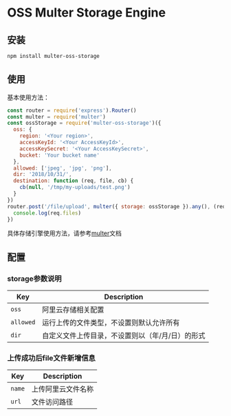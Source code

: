 # OSS Multer Storage Engine

## 安装
```bash
npm install multer-oss-storage
```
## 使用
基本使用方法：
```javascript
const router = require('express').Router()
const multer = require('multer')
const ossStorage = require('multer-oss-storage')({
  oss: {
    region: '<Your region>',
    accessKeyId: '<Your AccessKeyId>',
    accessKeySecret: '<Your AccessKeySecret>',
    bucket: 'Your bucket name'
  },
  allowed: ['jpeg', 'jpg', 'png'],
  dir: '2018/10/31/',
  destination: function (req, file, cb) {
    cb(null, '/tmp/my-uploads/test.png')
  }
})
router.post('/file/upload', multer({ storage: ossStorage }).any(), (req, res, next) => {
  console.log(req.files)
})
```
具体存储引擎使用方法，请参考[multer](https://github.com/expressjs/multer/blob/master/doc/README-zh-cn.md)文档
## 配置
### storage参数说明
Key | Description
--- | ---
`oss` | 阿里云存储相关配置
`allowed` | 运行上传的文件类型，不设置则默认允许所有
`dir` | 自定义文件上传目录，不设置则以（年/月/日）的形式
### 上传成功后file文件新增信息

Key | Description
--- | ---
`name` | 上传阿里云文件名称
`url` | 文件访问路径
